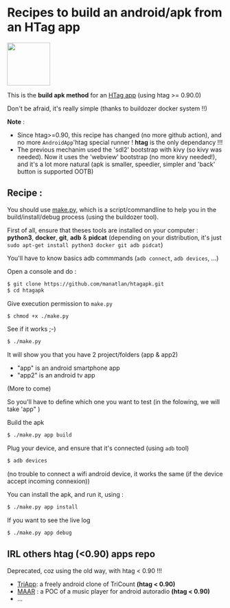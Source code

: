 # Recipes to build an android/apk from an HTag app

<img src="app/htag.png" width="100" height="100">

This is the **build apk method** for an [HTag app](https://github.com/manatlan/htag) (using htag >= 0.90.0)

Don't be afraid, it's really simple (thanks to buildozer docker system !!)

**Note** : 

 - Since htag>=0.90, this recipe has changed (no more github action), and no more `AndroidApp`'htag special runner ! **htag** is the only dependancy !!!
 - The previous mechanim used the 'sdl2' bootstrap with kivy (so kivy was needed). Now it uses the 'webview' bootstrap (no more kivy needed!), and it's a lot more natural (apk is smaller, speedier, simpler and 'back' button is supported OOTB)


## Recipe :

You should use [make.py](make.md), which is a script/commandline to help you in the build/install/debug process (using the buildozer tool).

First of all, ensure that theses tools are installed on your computer :
**python3**, **docker**, **git**, **adb** & **pidcat** (depending on your distribution, it's just `sudo apt-get install python3 docker git adb pidcat`)

You'll have to know basics adb commmands (`adb connect`, `adb devices`, ...)

Open a console and do :
```bash
$ git clone https://github.com/manatlan/htagapk.git
$ cd htagapk
```

Give execution permission to `make.py`
```bash
$ chmod +x ./make.py
```

See if it works ;-)
```bash
$ ./make.py
```
It will show you that you have 2 project/folders (app & app2)

- "app" is an android smartphone app
- "app2" is an android tv app

(More to come)

So you'll have to define which one you want to test (in the folowing, we will take 'app" )

Build the apk
```bash
$ ./make.py app build
```

Plug your device, and ensure that it's connected (using `adb` tool)
```bash
$ adb devices
```
(no trouble to connect a wifi android device, it works the same (if the device accept incoming connexion))

You can install the apk, and run it, using :
```bash
$ ./make.py app install
```

If you want to see the live log
```bash
$ ./make.py app debug
```



## IRL others htag (<0.90) apps repo

Deprecated, coz using the old way, with htag < 0.90 !!!

 - [TriApp](https://github.com/manatlan/TriApp): a freely android clone of TriCount **(htag < 0.90)**
 - [MAAR](https://github.com/manatlan/maar) : a POC of a music player for android autoradio **(htag < 0.90)**
 - ...

